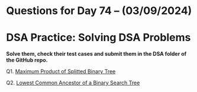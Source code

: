 # Questions for Day 74 – (03/09/2024)
# DSA Practice: Solving DSA Problems


**Solve them, check their test cases and submit them in the DSA folder of the GitHub repo.**

Q1. [Maximum Product of Splitted Binary Tree](https://leetcode.com/problems/maximum-product-of-splitted-binary-tree/description/)

Q2. [Lowest Common Ancestor of a Binary Search Tree](https://leetcode.com/problems/lowest-common-ancestor-of-a-binary-search-tree/description/)
